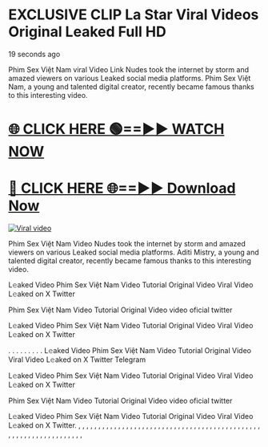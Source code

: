 #  EXCLUSIVE CLIP La Star Viral Videos Original Leaked Full HD



19 seconds ago


Phim Sex Việt Nam viral Video Link Nudes took the internet by storm and amazed viewers on various Leaked social media platforms. Phim Sex Việt Nam, a young and talented digital creator, recently became famous thanks to this interesting video.




<h1><a href="https://sports-cola-tv.blogspot.com/2025/01/gg.html" rel="nofollow">🌐 CLICK HERE 🟢==►► WATCH NOW</a></h1>


<h1><a href="https://sports-cola-tv.blogspot.com/2025/01/gg.html" rel="nofollow"> 🔴 CLICK HERE 🌐==►► Download Now</a></h1>


<p><a href="https://sports-cola-tv.blogspot.com/2025/01/gg.html" rel="nofollow"><img src="https://i.imgur.com/dJHk4Zq.gif" alt="Viral video"></a></p>

Phim Sex Việt Nam Video Nudes took the internet by storm and amazed viewers on various Leaked social media platforms. Aditi Mistry, a young and talented digital creator, recently became famous thanks to this interesting video.

L𝚎aked Video Phim Sex Việt Nam Video Tutorial Original Video Viral Video L𝚎aked on X Twitter

Phim Sex Việt Nam Video Tutorial Original Video video oficial twitter

L𝚎aked Video Phim Sex Việt Nam Video Tutorial Original Video Viral Video L𝚎aked on X Twitter

. . . . . . . . . L𝚎aked Video Phim Sex Việt Nam Video Tutorial Original Video Viral Video L𝚎aked on X Twitter Telegram

L𝚎aked Video Phim Sex Việt Nam Video Tutorial Original Video Viral Video L𝚎aked on X Twitter

Phim Sex Việt Nam Video Tutorial Original Video video oficial twitter

L𝚎aked Video Phim Sex Việt Nam Video Tutorial Original Video Viral Video L𝚎aked on X Twitter. , , , , , , , , , , , , , , , , , , , , , , , , , , , , , , , , , , , , , , , , , , , , , , , , , , , , , , , , , , , , , , , , ,
